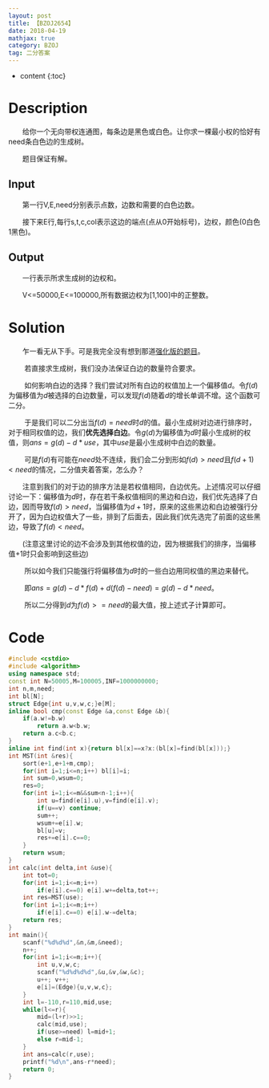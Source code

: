 ```yaml
---
layout: post
title: 【BZOJ2654】
date: 2018-04-19
mathjax: true
category: BZOJ
tag: 二分答案
---
```

* content
{:toc}
# Description

　　给你一个无向带权连通图，每条边是黑色或白色。让你求一棵最小权的恰好有need条白色边的生成树。

　　题目保证有解。



## Input

　　第一行V,E,need分别表示点数，边数和需要的白色边数。

　　接下来E行,每行s,t,c,col表示这边的端点(点从0开始标号)，边权，颜色(0白色1黑色)。

## Output

　　一行表示所求生成树的边权和。

　　V<=50000,E<=100000,所有数据边权为[1,100]中的正整数。



# Solution

　　乍一看无从下手。可是我完全没有想到那道[强化版的题目](http://www.cnblogs.com/RogerDTZ/p/8626641.html)。

​	　　若直接求生成树，我们没办法保证白边的数量符合要求。

​	　　如何影响白边的选择？我们尝试对所有白边的权值加上一个偏移值$d$。令$f(d)$为偏移值为$d$被选择的白边数量，可以发现$f(d)$随着$d$的增长单调不增。这个函数可二分。

​	　　于是我们可以二分出当$f(d)=need$时$d$的值。最小生成树对边进行排序时，对于相同权值的边，我们**优先选择白边**。令$g(d)$为偏移值为$d$时最小生成树的权值，则$ans=g(d)-d*use$，其中$use$是最小生成树中白边的数量。

​	　　可是$f(d)$有可能在$need$处不连续，我们会二分到形如$f(d)>need$且$f(d+1)<need$的情况，二分值夹着答案，怎么办？

​	　　注意到我们的对于边的排序方法是若权值相同，白边优先。上述情况可以仔细讨论一下：偏移值为$d$时，存在若干条权值相同的黑边和白边，我们优先选择了白边，因而导致$f(d)>need$，当偏移值为$d+1$时，原来的这些黑边和白边被强行分开了，因为白边权值大了一些，排到了后面去，因此我们优先选完了前面的这些黑边，导致了$f(d)<need$。

​	　　(注意这里讨论的边不会涉及到其他权值的边，因为根据我们的排序，当偏移值+1时只会影响到这些边)

​	　　所以如今我们只能强行将偏移值为$d$时的一些白边用同权值的黑边来替代。

​	　　即$ans=g(d)-d* f(d)+d(f(d)-need)=g(d)-d*need$。

​	　　所以二分得到$d$为$f(d)>=need$的最大值，按上述式子计算即可。

# Code

```c++
#include <cstdio>
#include <algorithm>
using namespace std;
const int N=50005,M=100005,INF=1000000000;
int n,m,need;
int bl[N];
struct Edge{int u,v,w,c;}e[M];
inline bool cmp(const Edge &a,const Edge &b){
	if(a.w!=b.w)
		return a.w<b.w;
	return a.c<b.c;
}
inline int find(int x){return bl[x]==x?x:(bl[x]=find(bl[x]));}
int MST(int &res){
	sort(e+1,e+1+m,cmp);
	for(int i=1;i<=n;i++) bl[i]=i;
	int sum=0,wsum=0;
	res=0;
	for(int i=1;i<=m&&sum<n-1;i++){
		int u=find(e[i].u),v=find(e[i].v);
		if(u==v) continue;	
		sum++;
		wsum+=e[i].w;
		bl[u]=v;
		res+=e[i].c==0;		
	}
	return wsum;
}
int calc(int delta,int &use){
	int tot=0;
	for(int i=1;i<=m;i++)
		if(e[i].c==0) e[i].w+=delta,tot++;
	int res=MST(use);		
	for(int i=1;i<=m;i++)
		if(e[i].c==0) e[i].w-=delta;
	return res;
}
int main(){
	scanf("%d%d%d",&n,&m,&need);
	n++;
	for(int i=1;i<=m;i++){
		int u,v,w,c;
		scanf("%d%d%d%d",&u,&v,&w,&c);
		u++; v++;
		e[i]=(Edge){u,v,w,c};
	}
	int l=-110,r=110,mid,use;
	while(l<=r){
		mid=(l+r)>>1;
		calc(mid,use);
		if(use>=need) l=mid+1;
		else r=mid-1;
	}
	int ans=calc(r,use);
	printf("%d\n",ans-r*need);
	return 0;
}
```

